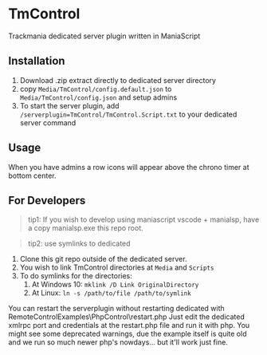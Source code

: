 # TmControl
Trackmania dedicated server plugin written in ManiaScript

## Installation
1. Download .zip extract directly to dedicated server directory
2. copy `Media/TmControl/config.default.json` to `Media/TmControl/config.json` and setup admins
3. To start the server plugin, add `/serverplugin=TmControl/TmControl.Script.txt` to your dedicated server command

## Usage
When you have admins a row icons will appear above the chrono timer at bottom center.

## For Developers
> tip1: If you wish to develop using maniascript vscode + manialsp, have a copy manialsp.exe this repo root.

> tip2: use symlinks to dedicated

1. Clone this git repo outside of the dedicated server.
2. You wish to link TmControl directories at `Media` and `Scripts`
3. To do symlinks for the directories:
   1. At Windows 10: `mklink /D Link OriginalDirectory` 
   2. At Linux: `ln -s /path/to/file /path/to/symlink`

You can restart the serverplugin without restarting dedicated with RemoteControlExamples\PhpControl\restart.php
Just edit the dedicated xmlrpc port and credentials at the restart.php file and run it with php.
You might see some deprecated warnings, due the example itself is quite old and we run so much newer php's nowdays... but it'll work just fine.
